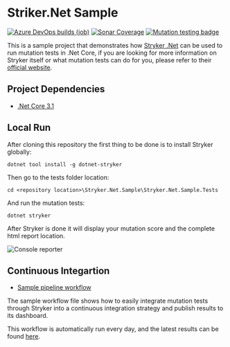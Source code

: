 # Striker.Net Sample

[![Azure DevOps builds (job)](https://img.shields.io/azure-devops/build/raschmitt/7618d927-8467-43e2-b5e9-1aeddc1fbfdc/30?label=Build%20%26%20Test&style=flat-square)](https://dev.azure.com/raschmitt/raschmitt/_build?definitionId=30)
[![Sonar Coverage](https://img.shields.io/sonar/coverage/raschmitt_stryker-net-sample?label=Code%20Coverage&server=https%3A%2F%2Fsonarcloud.io&style=flat-square)](https://sonarcloud.io/dashboard?id=raschmitt_stryker-net-sample)
[![Mutation testing badge](https://img.shields.io/endpoint?style=flat-square&url=https%3A%2F%2Fbadge-api.stryker-mutator.io%2Fgithub.com%2Fraschmitt%2Fstryker-net-sample%2Fmaster)](https://dashboard.stryker-mutator.io/reports/github.com/raschmitt/stryker-net-sample/master)

This is a sample project that demonstrates how [Stryker .Net](https://github.com/stryker-mutator/stryker-net) can be used to run mutation tests in .Net Core, if you are looking for more information on Stryker itself or what mutation tests can do for you, please refer to their [official website](https://stryker-mutator.io/).

## Project Dependencies 

- [.Net Core 3.1](https://devblogs.microsoft.com/dotnet/announcing-net-core-3-1/)

## Local Run

After cloning this repository the first thing to be done is to install Stryker globally:

```
dotnet tool install -g dotnet-stryker
```

Then go to the tests folder location: 

```
cd <repository location>\Stryker.Net.Sample\Stryker.Net.Sample.Tests
```

And run the mutation tests:

```
dotnet stryker
```

After Stryker is done it will display your mutation score and the complete html report location. 

![Console reporter](https://i.imgur.com/CpCurCL.png "Console reporter")

## Continuous Integartion

- [Sample pipeline workflow](https://dev.azure.com/raschmitt/raschmitt/_git/pipeline-templates?path=%2Fsteps%2Fmutation_tests%2Fstryker_csharp.yml)

The sample workflow file shows how to easily integrate mutation tests through Stryker into a continuous integration strategy and publish results to its dashboard.

This workflow is automatically run every day, and the latest results can be found [here](https://dashboard.stryker-mutator.io/reports/github.com/raschmitt/stryker-net-sample/master).
